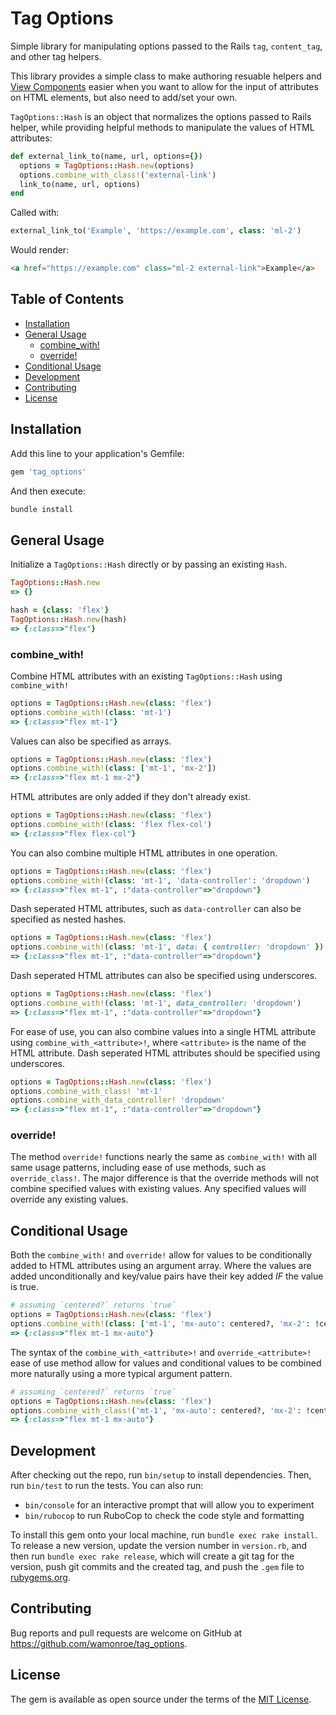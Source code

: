 # Tag Options

Simple library for manipulating options passed to the Rails `tag`, `content_tag`, and other tag helpers.

This library provides a simple class to make authoring resuable helpers and [View Components](https://viewcomponent.org)
easier when you want to allow for the input of attributes on HTML elements, but also need to add/set your own.

`TagOptions::Hash` is an object that normalizes the options passed to Rails helper, while providing helpful methods
to manipulate the values of HTML attributes:

```ruby
def external_link_to(name, url, options={})
  options = TagOptions::Hash.new(options)
  options.combine_with_class!('external-link')
  link_to(name, url, options)
end
```

Called with:

```ruby
external_link_to('Example', 'https://example.com', class: 'ml-2')
```

Would render:

```html
<a href="https://example.com" class="ml-2 external-link">Example</a>
```

## Table of Contents

- [Installation](#installation)
- [General Usage](#general-usage)
  - [combine_with!](#combinewith)
  - [override!](#override)
- [Conditional Usage](#conditional-usage)
- [Development](#development)
- [Contributing](#contributing)
- [License](#license)

## Installation

Add this line to your application's Gemfile:

```ruby
gem 'tag_options'
```

And then execute:

```sh
bundle install
```

## General Usage

Initialize a `TagOptions::Hash` directly or by passing an existing `Hash`.

```ruby
TagOptions::Hash.new
=> {}

hash = {class: 'flex'}
TagOptions::Hash.new(hash)
=> {:class=>"flex"}
```

### combine_with!

Combine HTML attributes with an existing `TagOptions::Hash` using `combine_with!`

```ruby
options = TagOptions::Hash.new(class: 'flex')
options.combine_with!(class: 'mt-1')
=> {:class=>"flex mt-1"}
```

Values can also be specified as arrays.

```ruby
options = TagOptions::Hash.new(class: 'flex')
options.combine_with!(class: ['mt-1', 'mx-2'])
=> {:class=>"flex mt-1 mx-2"}
```

HTML attributes are only added if they don't already exist.

```ruby
options = TagOptions::Hash.new(class: 'flex')
options.combine_with!(class: 'flex flex-col')
=> {:class=>"flex flex-col"}
```

You can also combine multiple HTML attributes in one operation.

```ruby
options = TagOptions::Hash.new(class: 'flex')
options.combine_with!(class: 'mt-1', 'data-controller': 'dropdown')
=> {:class=>"flex mt-1", :"data-controller"=>"dropdown"}
```

Dash seperated HTML attributes, such as `data-controller` can also be specified as nested hashes.

```ruby
options = TagOptions::Hash.new(class: 'flex')
options.combine_with!(class: 'mt-1', data: { controller: 'dropdown' })
=> {:class=>"flex mt-1", :"data-controller"=>"dropdown"}
```

Dash seperated HTML attributes can also be specified using underscores.

```ruby
options = TagOptions::Hash.new(class: 'flex')
options.combine_with!(class: 'mt-1', data_controller: 'dropdown')
=> {:class=>"flex mt-1", :"data-controller"=>"dropdown"}
```

For ease of use, you can also combine values into a single HTML attribute using `combine_with_<attribute>!`, where
`<attribute>` is the name of the HTML attribute. Dash seperated HTML attributes should be specified using underscores.

```ruby
options = TagOptions::Hash.new(class: 'flex')
options.combine_with_class! 'mt-1'
options.combine_with_data_controller! 'dropdown'
=> {:class=>"flex mt-1", :"data-controller"=>"dropdown"}
```

### override!

The method `override!` functions nearly the same as `combine_with!` with all same usage patterns, including ease of
use methods, such as `override_class!`. The major difference is that the override methods will not combine specified
values with existing values. Any specified values will override any existing values.

## Conditional Usage

Both the `combine_with!` and `override!` allow for values to be conditionally added to HTML attributes using an argument
array. Where the values are added unconditionally and key/value pairs have their key added _IF_ the value is true.

```ruby
# assuming `centered?` returns `true`
options = TagOptions::Hash.new(class: 'flex')
options.combine_with!(class: ['mt-1', 'mx-auto': centered?, 'mx-2': !centered?])
=> {:class=>"flex mt-1 mx-auto"}
```

The syntax of the `combine_with_<attribute>!` and `override_<attribute>!` ease of use method allow for values and
conditional values to be combined more naturally using a more typical argument pattern.

```ruby
# assuming `centered?` returns `true`
options = TagOptions::Hash.new(class: 'flex')
options.combine_with_class!('mt-1', 'mx-auto': centered?, 'mx-2': !centered?)
=> {:class=>"flex mt-1 mx-auto"}
```

## Development

After checking out the repo, run `bin/setup` to install dependencies. Then, run `bin/test` to run the tests. You can
also run:

- `bin/console` for an interactive prompt that will allow you to experiment
- `bin/rubocop` to run RuboCop to check the code style and formatting

To install this gem onto your local machine, run `bundle exec rake install`. To release a new version, update the
version number in `version.rb`, and then run `bundle exec rake release`, which will create a git tag for the version,
push git commits and the created tag, and push the `.gem` file to [rubygems.org](https://rubygems.org).

## Contributing

Bug reports and pull requests are welcome on GitHub at https://github.com/wamonroe/tag_options.

## License

The gem is available as open source under the terms of the [MIT License](https://opensource.org/licenses/MIT).
